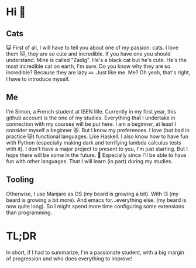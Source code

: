 
# Hi :wave:


## Cats
:smiley_cat: First of all, I will have to tell you about one of my passion: cats.
I love them :heart_eyes_cat:, they are so cute and incredible. If you have one you should understand. Mine is called "Zadig". He's a black cat but he's cute. He's the most incredible cat on earth, I'm sure. 
Do you know why they are so incredible? Because they are lazy :zzz:. Just like me. Me? Oh yeah, that's right, I have to introduce myself.

## Me
I'm Simon, a French student at ISEN lille. Currently in my first year, this github account is the one of my studies. Everything that I undertake in connection with my courses will be put here. 
I am a beginner, at least I consider myself a beginner :crying_cat_face:. But I know my preferences. I love (but bad in practice :crying_cat_face:) functional languages. Like Haskell. I also know how to have fun with Python (especially making dark and terrifying lambda calculus tests with it). 
I don't have a major project to present to you, I'm just starting. But I hope there will be some in the future. :pray: 
Especially since I'll be able to have fun with other languages. That I will learn (in part) during my studies.

## Tooling
Otherwise, I use Manjaro as OS (my beard is growing a bit). With I3 (my beard is growing a bit more). And emacs for...everything else. (my beard is now quite long).  So I might spend more time configuring some extensions than programming.

# TL;DR
In short, if I had to summarize, I'm a passionate student, with a big margin of progression and who does everything to improve!

